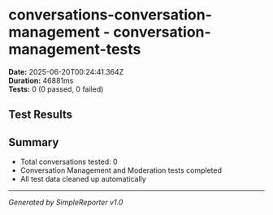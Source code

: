 # conversations-conversation-management - conversation-management-tests

**Date:** 2025-06-20T00:24:41.364Z  
**Duration:** 46881ms  
**Tests:** 0 (0 passed, 0 failed)

## Test Results



## Summary

- Total conversations tested: 0
- Conversation Management and Moderation tests completed
- All test data cleaned up automatically

---
*Generated by SimpleReporter v1.0*
